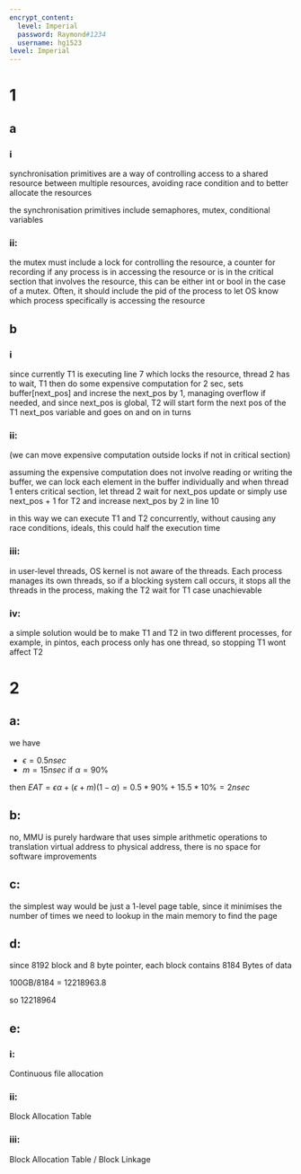 ```yaml
---
encrypt_content:
  level: Imperial
  password: Raymond#1234
  username: hg1523
level: Imperial
---
```


# 1
## a
### i
synchronisation primitives are a way of controlling access to a shared resource between multiple resources, avoiding race condition and to better allocate the resources

the synchronisation primitives include semaphores, mutex, conditional variables

### ii:
the mutex must include a lock for controlling the resource, a counter for recording if any process is in accessing the resource or is in the critical section that involves the resource, this can be either int or bool in the case of a mutex. Often, it should include the pid of the process to let OS know which process specifically is accessing the resource

## b
### i
since currently T1 is executing line 7 which locks the resource, thread 2 has to wait, T1 then do some expensive computation for 2 sec, sets buffer[next_pos] and increse the next_pos by 1, managing overflow if needed, and since next_pos is global, T2 will start form the next pos of the T1 next_pos variable and goes on and on in turns

### ii:
(we can move expensive computation outside locks if not in critical section)

assuming the expensive computation does not involve reading or writing the buffer, we can lock each element in the buffer individually and when thread 1 enters critical section, let thread 2 wait for next_pos update or simply use next_pos + 1 for T2 and increase next_pos by 2 in line 10

in this way we can execute T1 and T2 concurrently, without causing any race conditions, ideals, this could half the execution time

### iii:
in user-level threads, OS kernel is not aware of the threads. Each process manages its own threads, so if a blocking system call occurs, it stops all the threads in the process, making the T2 wait for T1 case unachievable

### iv:
a simple solution would be to make T1 and T2 in two different processes, for example, in pintos, each process only has one thread, so stopping T1 wont affect T2

# 2
## a:
we have
- $\epsilon = 0.5nsec$
- $m = 15nsec$
if $\alpha = 90\%$

then $EAT = \epsilon\alpha + (\epsilon + m)(1-\alpha) = 0.5 * 90\% + 15.5 * 10\% = 2nsec$

## b:
no, MMU is purely hardware that uses simple arithmetic operations to translation virtual address to physical address, there is no space for software improvements

## c:
the simplest way would be just a 1-level page table, since it minimises the number of times we need to lookup in the main memory to find the page

## d:
since 8192 block and 8 byte pointer, each block contains 8184 Bytes of data

100GB/8184 = 12218963.8

so 12218964

## e:
### i:
Continuous file allocation
### ii:
Block Allocation Table

### iii:

Block Allocation Table / Block Linkage


